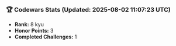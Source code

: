 ### 🏆 Codewars Stats (Updated: 2025-08-02 11:07:23 UTC)

- **Rank:** 8 kyu
- **Honor Points:** 3
- **Completed Challenges:** 1
